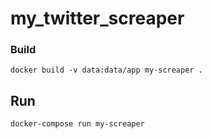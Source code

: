 # my_twitter_screaper



### Build
```docker build -v data:data/app my-screaper .```
## Run
```docker-compose run my-screaper```
